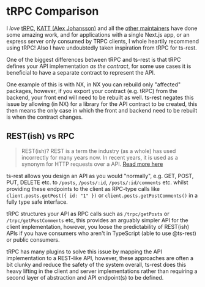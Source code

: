 # tRPC Comparison

I _love_ [tRPC](https://trpc.io/), [KATT (Alex Johansson)](https://github.com/KATT) and all the [other maintainers](https://github.com/trpc/trpc/graphs/contributors) have done some amazing work, and for applications with a single Next.js app, or an express server only consumed by TRPC clients, I whole heartily recommend using tRPC! Also I have undoubtedly taken inspiration from tRPC for ts-rest.

One of the biggest differences between tRPC and ts-rest is that tRPC defines your API implementation _as the contract_, for some use cases it is beneficial to have a separate contract to represent the API.

One example of this is with NX, in NX you can rebuild only "affected" packages, however, if you export your contract (e.g. tRPC) from the backend, your front end will need to be rebuilt as well. ts-rest negates this issue by allowing (in NX) for a library for the API contract to be created, this then means the only case in which the front and backend need to be rebuilt is when the contract changes.

## REST(ish) vs RPC

> REST(ish)? REST is a term the industry (as a whole) has used incorrectly for many years now. In recent years, it is used as a synonym for HTTP requests over a API. [Read more here](https://htmx.org/essays/how-did-rest-come-to-mean-the-opposite-of-rest/)

ts-rest allows you design an API as you would "normally", e.g. GET, POST, PUT, DELETE etc. to `/posts`, `/posts/:id`, `/posts/:id/comments` etc. whilst providing these endpoints to the client as RPC-type calls like `client.posts.getPost({ id: "1" })` or `client.posts.getPostComments()` in a fully type safe interface.

tRPC structures your API as RPC calls such as `/trpc/getPosts` or `/trpc/getPostComments` etc, this provides an arguably simpler API for the client implementation, however, you loose the predictability of REST(ish) APIs if you have consumers who aren't in TypeScript (able to use @ts-rest) or public consumers.

tRPC has many plugins to solve this issue by mapping the API implementation to a REST-like API, however, these approaches are often a bit clunky and reduce the safety of the system overall, ts-rest does this heavy lifting in the client and server implementations rather than requiring a second layer of abstraction and API endpoint(s) to be defined.
